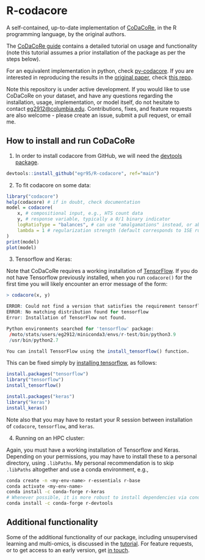 # R-codacore

A self-contained, up-to-date implementation of [CoDaCoRe](https://www.biorxiv.org/content/10.1101/2021.02.11.430695v1), in the R programming language, by the original authors.

The [CoDaCoRe guide](https://egr95.github.io/R-codacore/guide.html) contains a detailed tutorial on usage and functionality (note this tutorial assumes a prior installation of the package as per the steps below).

For an equivalent implementation in python, check [py-codacore](https://github.com/egr95/py-codacore). If you are interested in reproducing the results in the [original paper](https://www.biorxiv.org/content/10.1101/2021.02.11.430695v1), check [this repo](https://github.com/cunningham-lab/codacore).

Note this repository is under active development. If you would like to use CoDaCoRe on your dataset, and have any questions regarding the installation, usage, implementation, or model itself, do not hesitate to contact <eg2912@columbia.edu>.
Contributions, fixes, and feature requests are also welcome - please create an issue, submit a pull request, or email me.

## How to install and run CoDaCoRe

1. In order to install codacore from GitHub, we will need the [devtools package](https://www.r-project.org/nosvn/pandoc/devtools.html).

```r
devtools::install_github("egr95/R-codacore", ref="main")
```

2. To fit codacore on some data:
```r
library("codacore")
help(codacore) # if in doubt, check documentation
model = codacore(
    x, # compositional input, e.g., HTS count data 
    y, # response variable, typically a 0/1 binary indicator 
    logRatioType = "balances", # can use "amalgamations" instead, or abbreviations "B" and "A"
    lambda = 1 # regularization strength (default corresponds to 1SE rule) 
)
print(model)
plot(model)
```

3. Tensorflow and Keras:

Note that CoDaCoRe requires a working installation of [TensorFlow](https://tensorflow.rstudio.com/).
If you do not have Tensorflow previously installed, when you run ```codacore()``` for the first time you will likely encounter an error message of the form:
```r
> codacore(x, y)

ERROR: Could not find a version that satisfies the requirement tensorflow
ERROR: No matching distribution found for tensorflow
Error: Installation of TensorFlow not found.

Python environments searched for 'tensorflow' package:
 /moto/stats/users/eg2912/miniconda3/envs/r-test/bin/python3.9
 /usr/bin/python2.7

You can install TensorFlow using the install_tensorflow() function.
```

This can be fixed simply by [installing tensorflow](https://tensorflow.rstudio.com/installation/), as follows:
```r
install.packages("tensorflow")
library("tensorflow")
install_tensorflow()

install.packages("keras")
library("keras")
install_keras()
```

Note also that you may have to restart your R session between installation of ```codacore```, ```tensorflow```, and ```keras```.

4. Running on an HPC cluster:

Again, you must have a working installation of Tensorflow and Keras.
Depending on your permissions, you may have to install these to a personal directory, using ```.libPaths```.
My personal recommendation is to skip ```.libPaths``` altogether and use a conda environment, e.g.,
```sh
conda create -n <my-env-name> r-essentials r-base
conda activate <my-env-name>
conda install -c conda-forge r-keras
# Whenever possible, it is more robust to install dependencies via conda than install.packages
conda install -c conda-forge r-devtools 
```

## Additional functionality

Some of the additional functionality of our package, including unsupervised learning and multi-omics, is discussed in the [tutorial](https://egr95.github.io/R-codacore/crohn.html). For feature requests, or to get access to an early version, get [in touch](mailto:eg2912@columbia.edu).
